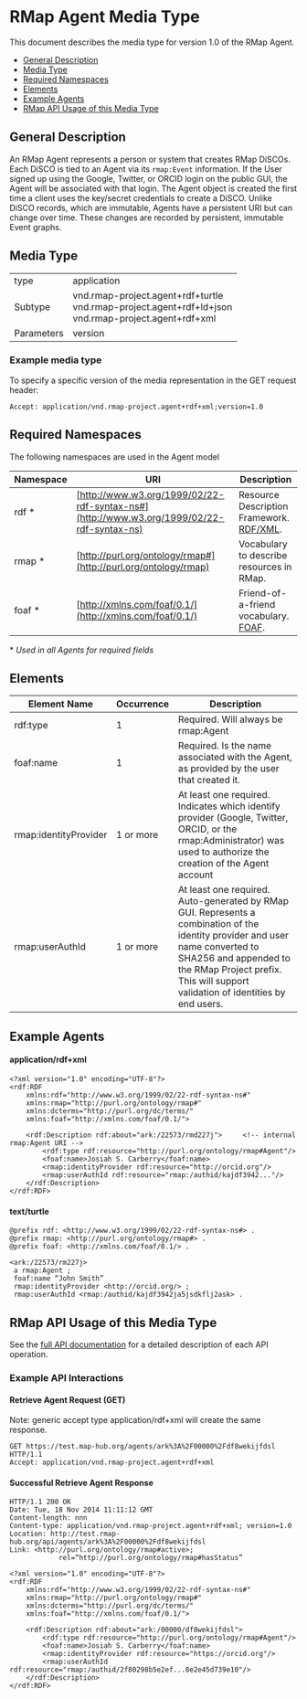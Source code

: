 
# RMap Agent Media Type

This document describes the media type for version 1.0 of the RMap Agent.

* [General Description](#general-description)
* [Media Type](#media-type)
* [Required Namespaces](#required-namespaces)
* [Elements](#elements)
* [Example Agents](#example-agents)
* [RMap API Usage of this Media Type](#rmap-api-usage-of-this-media-type)

## General Description
An RMap Agent represents a person or system that creates RMap DiSCOs. Each DiSCO is tied to an Agent via its `rmap:Event` information. If the User signed up using the Google, Twitter, or ORCID login on the public GUI, the Agent will be associated with that login. The Agent object is created the first time a client uses the key/secret credentials to create a DiSCO. Unlike DiSCO records, which are immutable, Agents have a persistent URI but can change over time. These changes are recorded by persistent, immutable Event graphs.  

## Media Type
<table>
<tr><td>type</td><td>application</td></tr>
<tr><td>Subtype</td><td>vnd.rmap-project.agent+rdf+turtle<br>vnd.rmap-project.agent+rdf+ld+json<br>vnd.rmap-project.agent+rdf+xml</td></tr>
<tr><td>Parameters</td><td>version</td>
</table>

###  Example media type
To specify a specific version of the media representation in the GET request header:
```
Accept: application/vnd.rmap-project.agent+rdf+xml;version=1.0
```
## Required Namespaces
The following namespaces are used in the Agent model

|Namespace |URI | Description |
|-------------|------|--------|
|rdf * |[http://www.w3.org/1999/02/22-rdf-syntax-ns#](http://www.w3.org/1999/02/22-rdf-syntax-ns) | Resource Description Framework. [RDF/XML](http://www.w3.org/TR/REC-rdf-syntax/). |
| rmap * | [http://purl.org/ontology/rmap#](http://purl.org/ontology/rmap) | Vocabulary to describe resources in RMap. |
|foaf * | [http://xmlns.com/foaf/0.1/](http://xmlns.com/foaf/0.1/) | Friend-of-a-friend vocabulary.  [FOAF](http://xmlns.com/foaf/0.1/). |

\* _Used in all Agents for required fields_

##  Elements
| Element Name | Occurrence | Description
|-------------|--------------|---------|
| rdf:type | 1 | Required. Will always be rmap:Agent |
| foaf:name | 1 | Required. Is the name associated with the Agent, as provided by the user that created it. |
| rmap:identityProvider | 1 or more | At least one required. Indicates which identify provider (Google, Twitter, ORCID, or the rmap:Administrator) was used to authorize the creation of the Agent account |
| rmap:userAuthId | 1 or more | At least one required. Auto-generated by RMap GUI. Represents a combination of the identity provider and user name converted to SHA256 and appended to the RMap Project prefix. This will support validation of identities by end users. |

## Example Agents
#### application/rdf+xml
```
<?xml version="1.0" encoding="UTF-8"?>
<rdf:RDF
    xmlns:rdf="http://www.w3.org/1999/02/22-rdf-syntax-ns#"
    xmlns:rmap="http://purl.org/ontology/rmap#"
    xmlns:dcterms="http://purl.org/dc/terms/"
    xmlns:foaf="http://xmlns.com/foaf/0.1/">
     
    <rdf:Description rdf:about="ark:/22573/rmd227j">     <!-- internal rmap:Agent URI --> 
        <rdf:type rdf:resource="http://purl.org/ontology/rmap#Agent"/>
        <foaf:name>Josiah S. Carberry</foaf:name>
        <rmap:identityProvider rdf:resource="http://orcid.org"/>
        <rmap:userAuthId rdf:resource="rmap:/authid/kajdf3942..."/>
    </rdf:Description>
</rdf:RDF>
```

#### text/turtle
```
@prefix rdf: <http://www.w3.org/1999/02/22-rdf-syntax-ns#> .
@prefix rmap: <http://purl.org/ontology/rmap#> .
@prefix foaf: <http://xmlns.com/foaf/0.1/> .
 
<ark:/22573/rm227j>
 a rmap:Agent ;
 foaf:name “John Smith”
 rmap:identityProvider <http://orcid.org/> ;
 rmap:userAuthId <rmap:/authid/kajdf3942ja5jsdkflj2ask> .
```

## RMap API Usage of this Media Type

See the [full API documentation](README.md) for a detailed description of each API operation.

### Example API Interactions
#### Retrieve Agent Request (GET)
Note: generic accept type application/rdf+xml will create the same response.
```
GET https://test.map-hub.org/agents/ark%3A%2F00000%2Fdf8wekijfdsl HTTP/1.1
Accept: application/vnd.rmap-project.agent+rdf+xml
```
#### Successful Retrieve Agent Response
```
HTTP/1.1 200 OK
Date: Tue, 18 Nov 2014 11:11:12 GMT
Content-length: nnn
Content-type: application/vnd.rmap-project.agent+rdf+xml; version=1.0
Location: http://test.rmap-hub.org/api/agents/ark%3A%2F00000%2Fdf8wekijfdsl
Link: <http://purl.org/ontology/rmap#active>;
            rel=“http://purl.org/ontology/rmap#hasStatus”
 
<?xml version="1.0" encoding="UTF-8"?>
<rdf:RDF
    xmlns:rdf="http://www.w3.org/1999/02/22-rdf-syntax-ns#"
    xmlns:rmap="http://purl.org/ontology/rmap#"
    xmlns:dcterms="http://purl.org/dc/terms/"
    xmlns:foaf="http://xmlns.com/foaf/0.1/">
     
    <rdf:Description rdf:about="ark:/00000/df8wekijfdsl">    
        <rdf:type rdf:resource="http://purl.org/ontology/rmap#Agent"/>
        <foaf:name>Josiah S. Carberry</foaf:name>
        <rmap:identityProvider rdf:resource="https://orcid.org"/>
        <rmap:userAuthId rdf:resource="rmap:/authid/2f80298b5e2ef...8e2e45d739e10"/>
    </rdf:Description>
</rdf:RDF>
```
